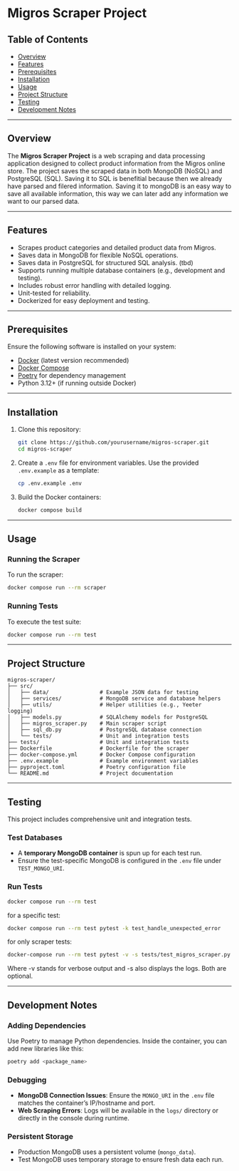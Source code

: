 # Migros Scraper Project

## Table of Contents

- [Overview](#overview)
- [Features](#features)
- [Prerequisites](#prerequisites)
- [Installation](#installation)
- [Usage](#usage)
- [Project Structure](#project-structure)
- [Testing](#testing)
- [Development Notes](#development-notes)
---

## Overview
The **Migros Scraper Project** is a web scraping and data processing application designed to collect product information from the Migros online store. The project saves the scraped data in both MongoDB (NoSQL) and PostgreSQL (SQL). Saving it to SQL is benefitial because then we already have parsed and filered information. Saving it to mongoDB is an easy way to save all available information, this way we can later add any information we want to our parsed data.

---

## Features

- Scrapes product categories and detailed product data from Migros.
- Saves data in MongoDB for flexible NoSQL operations.
- Saves data in PostgreSQL for structured SQL analysis. (tbd)
- Supports running multiple database containers (e.g., development and testing).
- Includes robust error handling with detailed logging.
- Unit-tested for reliability.
- Dockerized for easy deployment and testing.

---

## Prerequisites
Ensure the following software is installed on your system:

- [Docker](https://docs.docker.com/get-docker/) (latest version recommended)
- [Docker Compose](https://docs.docker.com/compose/install/)
- [Poetry](https://python-poetry.org/) for dependency management
- Python 3.12+ (if running outside Docker)

---

## Installation

1. Clone this repository:
   ```bash
   git clone https://github.com/yourusername/migros-scraper.git
   cd migros-scraper
   ```

2. Create a `.env` file for environment variables. Use the provided `.env.example` as a template:
   ```bash
   cp .env.example .env
   ```

3. Build the Docker containers:
   ```bash
   docker compose build
   ```


---

## Usage

### Running the Scraper
To run the scraper:
```bash
docker compose run --rm scraper
```

### Running Tests
To execute the test suite:
```bash
docker compose run --rm test
```

---

## Project Structure

```
migros-scraper/
├── src/
│   ├── data/                # Example JSON data for testing
│   ├── services/            # MongoDB service and database helpers
│   ├── utils/               # Helper utilities (e.g., Yeeter
logging)
│   ├── models.py            # SQLAlchemy models for PostgreSQL
│   ├── migros_scraper.py    # Main scraper script
│   ├── sql_db.py            # PostgreSQL database connection
│   └── tests/               # Unit and integration tests
├── tests/                   # Unit and integration tests
├── Dockerfile               # Dockerfile for the scraper
├── docker-compose.yml       # Docker Compose configuration
├── .env.example             # Example environment variables
├── pyproject.toml           # Poetry configuration file
└── README.md                # Project documentation
```

---

## Testing

This project includes comprehensive unit and integration tests.
### Test Databases

- A **temporary MongoDB container** is spun up for each test run.
- Ensure the test-specific MongoDB is configured in the `.env` file under `TEST_MONGO_URI`.

### Run Tests
```bash
docker compose run --rm test
```
for a specific test:
```bash
docker compose run --rm test pytest -k test_handle_unexpected_error
```
for only scraper tests:
```bash
docker-compose run --rm test pytest -v -s tests/test_migros_scraper.py
```
Where -v stands for verbose output and -s also displays the logs.
Both are optional.

---

## Development Notes

### Adding Dependencies
Use Poetry to manage Python dependencies. Inside the container, you can add new libraries like this:
```bash
poetry add <package_name>
```

### Debugging
- **MongoDB Connection Issues**: Ensure the `MONGO_URI` in the `.env` file matches the container’s IP/hostname and port.
- **Web Scraping Errors**: Logs will be available in the `logs/` directory or directly in the console during runtime.

### Persistent Storage
- Production MongoDB uses a persistent volume (`mongo_data`).
- Test MongoDB uses temporary storage to ensure fresh data each run.